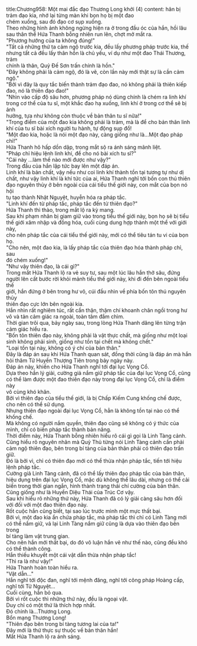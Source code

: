 title:Chương958: Một mai đắc đạo Thương Long khởi (4)
content:
hân bị trảm đạo kia, nhớ lại từng màn khi bọn họ bị một đao<br>chém xuống, sau đó đạo cơ sụp xuống.<br>Theo những hình ảnh không ngừng hiện ra ở trong đầu óc của hắn, hồi lâu<br>sau thân thể Hứa Thanh bỗng nhiên run lên, chợt mở mắt ra.<br>"Phương hướng của ta không đúng!"<br>"Tất cả những thứ ta cảm ngộ trước kia, đều lấy phương pháp trước kia, thế<br>nhưng tất cả đều lấy thân hồn là chủ yếu, ví dụ như một đao Thái Thương, trảm<br>chính là thân, Quỷ Đế Sơn trấn chính là hồn."<br>"Đây không phải là cảm ngộ, đó là vẽ, còn lần này mới thật sự là cần cảm<br>ngộ."<br>"Bởi vì đây là quy tắc biến thành trảm đạo đao, nó không phải là thiên kiếp<br>đao, nó là thiên đạo đao!"<br>"Nhìn vào cấp độ sâu hơn, phương pháp nó dùng chính là chém ra linh khí<br>trong cơ thể của tu sĩ, một khắc đao hạ xuống, linh khí ở trong cơ thể sẽ bị ảnh<br>hưởng, tựa như không còn thuộc về bản thân tu sĩ nữa!"<br>"Trọng điểm của một đao kia không phải là trảm, mà là để cho bản thân linh<br>khí của tu sĩ bài xích người tu hành, tự động sụp đổ!<br>"Một đao kia, hoặc là nói một đạo này, càng giống như là…Một đạo pháp<br>chỉ!"<br>Hứa Thanh hô hấp dồn dập, trong mắt sộ ra ánh sáng mãnh liệt.<br>"Pháp chỉ hiệu lệnh linh khí, để cho nó bài xích tu sĩ?"<br>"Cái này …làm thế nào mới được như vậy?"<br>Trong đầu của hắn lập tức bay lên một đáp án.<br>Linh khí là bản chất, vậy nếu như coi linh khí thành tồn tại tương tự như dị<br>chất, như vậy linh khí là khí tức của ai, Hứa Thanh nghĩ tới bốn con thú thiên<br>đạo nguyên thủy ở bên ngoài của cái tiểu thế giới này, con mắt của bọn nó hội<br>tụ tạo thành Nhật Nguyệt, huyễn hóa ra pháp tắc.<br>"Linh khí đến từ pháp tắc, pháp tắc đến từ thiên đạo?"<br>Hứa Thanh thì thào, trong mắt lộ ra kỳ mang.<br>Sau khi phạm nhân bị giam giữ vào trong tiểu thế giới này, bọn họ sẽ bị tiểu<br>thế giới xâm nhập và đồng hóa, cuối cùng dung hợp thành một thể với giới này,<br>cho nên pháp tắc của cái tiểu thế giới này, mới có thể tiêu tán tu vi của bọn họ.<br>"Cho nên, một đao kia, là lấy pháp tắc của thiên đạo hóa thành pháp chỉ, sau<br>đó chém xuống!"<br>"Như vậy thiên đạo, là cái gì?"<br>Trong mắt Hứa Thanh lộ ra vẻ suy tư, sau một lúc lâu hắn thở sâu, đứng<br>người lên cất bước rời khỏi mảnh tiểu thế giới này, khi đi đến bên ngoài tiểu thế<br>giới, hắn đứng ở bên trong hư vô, cúi đầu nhìn về phía bốn tôn thú nguyên thủy<br>thiên đạo cực lớn bên ngoài kia.<br>Hắn nhìn rất nghiêm túc, rất cẩn thận, thậm chí khoanh chân ngồi trong hư<br>vô và tản cảm giác ra ngoài, toàn tâm đắm chìm.<br>Thời gian trôi qua, bảy ngày sau, trong lòng Hứa Thanh dâng lên từng trận<br>cảm giác hiểu ra.<br>"Bốn tôn thiên đạo này, không phải là vật thực chất, mà giống như một loại<br>sinh không phải sinh, giống như tồn tại chết mà không chết."<br>"Loại tồn tại này, không có ý chí của bản thân."<br>Đây là đáp án sau khi Hứa Thanh quan sát, đồng thời cũng là đáp án mà hắn<br>hỏi thăm Tử Huyền Thượng Tiên trong bảy ngày này.<br>Đáp án này, khiến cho Hứa Thanh nghĩ tới đại lục Vọng Cổ.<br>Dựa theo hắn lý giải, cường giả nắm giữ pháp tắc của đại lục Vọng Cổ, cũng<br>có thể làm được một đao thiên đạo này trong đại lục Vọng Cổ, chỉ là điểm này<br>vô cùng khó khăn.<br>Bởi vì thiên đạo của tiểu thế giới, là bị Chấp Kiếm Cung khống chế được,<br>cho nên có thể sử dụng.<br>Nhưng thiên đạo ngoài đại lục Vọng Cổ, hẳn là không tồn tại nào có thể<br>khống chế.<br>Mà không có người nắm quyền, thiên đạo cũng sẽ không có ý thức của<br>mình, chỉ có biến pháp tắc thành bản năng.<br>Thời điểm này, Hứa Thanh bỗng nhiên hiểu rõ cái gì gọi là Linh Tàng cảnh.<br>Cũng hiểu rõ nguyên nhân mà Quỷ Thủ từng nói Linh Tàng cảnh cần phải<br>cảm ngộ thiên đạo, bên trong bí tàng của bản thân phải có thiên đạo trấn giữ.<br>Đó là bởi vì, chỉ có thiên đạo mới có thể thừa nhận pháp tắc, tiến tới hiệu<br>lệnh pháp tắc.<br>Cường giả Linh Tàng cảnh, đã có thể lấy thiên đạo pháp tắc của bản thân,<br>hiệu dụng trên đại lục Vọng Cổ, mặc dù không thể lâu dài, nhưng có thể cải<br>biến trong thời gian ngắn, hình thành trạng thái chí cường của bản thân.<br>Cũng giống như là Huyền Diệu Thái của Trúc Cơ vậy.<br>Sau khi hiểu rõ những thứ này, Hứa Thanh đã có lý giải càng sâu hơn đối<br>với đối với một đao thiên đạo này.<br>Rốt cuộc hắn cũng biết, tại sao lúc trước mình một mực thất bại.<br>Bởi vì, một đao kia ẩn chứa pháp tắc, mà pháp tắc thì chỉ có Linh Tàng mới<br>có thể nắm giữ, vả lại Linh Tàng nắm giữ cũng là dựa vào thiên đạo bên trong<br>bí tàng làm vật trung gian.<br>Cho nên hắn mới thất bại, do đó vô luận hắn vẽ như thế nào, cũng đều khó<br>có thể thành công.<br>Hắn thiếu khuyết một cái vật dẫn thừa nhận pháp tắc!<br>"Thì ra là như vậy!"<br>Hứa Thanh hoàn toàn hiểu ra.<br>"Vật dẫn..."<br>Hắn nghĩ tới độc đan, nghĩ tới mệnh đăng, nghĩ tới công pháp Hoàng cấp,<br>nghĩ tới Tử Nguyệt...<br>Cuối cùng, hắn bỏ qua.<br>Bởi vì rốt cuộc thì những thứ này, đều là ngoại vật.<br>Duy chỉ có một thứ là thích hợp nhất.<br>Đó chính là…Thương Long.<br>Bổn mạng Thương Long!<br>"Thiên đạo bên trong bí tàng tương lai của ta!"<br>Đây mới là thứ thực sự thuộc về bản thân hắn!<br>Mắt Hứa Thanh lộ ra ánh sáng.